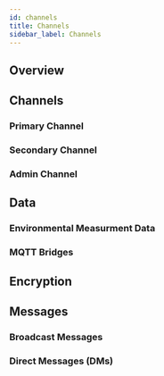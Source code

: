 ```yaml
---
id: channels
title: Channels
sidebar_label: Channels
---
```

## Overview

## Channels

### Primary Channel

### Secondary Channel

### Admin Channel

## Data

### Environmental Measurment Data

### MQTT Bridges

## Encryption

## Messages

### Broadcast Messages

### Direct Messages (DMs)
